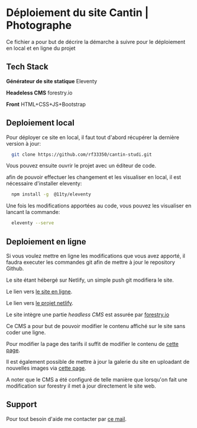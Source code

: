 # Déploiement du site Cantin | Photographe

Ce fichier a pour but de décrire la démarche à suivre pour le déploiement en local et en ligne du projet

## Tech Stack

**Générateur de site statique** Eleventy

**Headeless CMS** forestry.io

**Front** HTML+CSS+JS+Bootstrap

## Deploiement local

Pour déployer ce site en local, il faut tout d'abord récupérer la dernière version à jour:

```bash
  git clone https://github.com/rf33350/cantin-studi.git
```

Vous pouvez ensuite ouvrir le projet avec un éditeur de code.

afin de pouvoir effectuer les changement et les visualiser en local, il est nécessaire d'installer eleventy:

```bash
  npm install -g  @11ty/eleventy
```

Une fois les modifications apportées au code, vous pouvez les visualiser en lancant la commande:

```bash
  eleventy --serve
```

## Deploiement en ligne

Si vous voulez mettre en ligne les modifications que vous avez apporté, il faudra executer les commandes git afin de mettre à jour le repository Github.

Le site étant hébergé sur Netlify, un simple push git modifiera le site. 

Le lien vers [le site en ligne](https://cantin-rf-studi.netlify.app/).

Le lien vers [le projet netlify](https://app.netlify.com/sites/cantin-rf-studi/overview).

Le site intègre une partie *headless CMS* est assurée par [forestry.io](https://app.forestry.io/sites/zihnutsmg9y2ia/)

Ce CMS a pour but de pouvoir modifier le contenu affiché sur le site sans coder une ligne. 

Pour modifier la page des tarifs il suffit de modifier le contenu de [cette page](https://app.forestry.io/sites/zihnutsmg9y2ia/#/pages/src-prices-prices-md/).

Il est également possible de mettre à jour la galerie du site en uploadant de nouvelles images via [cette page](https://app.forestry.io/sites/zihnutsmg9y2ia/#/media/).

A noter que le CMS a été configuré de telle manière que lorsqu'on fait une modification sur forestry il met à jour directement le site web.

## Support

Pour tout besoin d'aide me contacter par [ce mail](mailto:faure@mail.fr).
